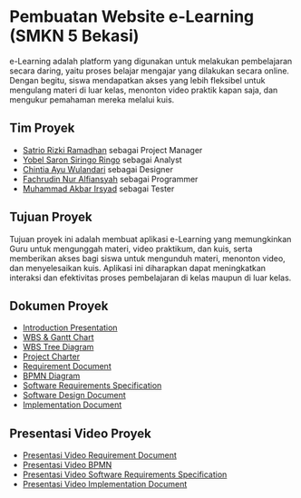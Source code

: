 # Pembuatan Website e-Learning (SMKN 5 Bekasi)
e-Learning adalah platform yang digunakan untuk melakukan pembelajaran secara daring, yaitu proses belajar mengajar yang dilakukan secara online. Dengan begitu, siswa mendapatkan akses yang lebih fleksibel untuk mengulang materi di luar kelas, menonton video praktik kapan saja, dan mengukur pemahaman mereka melalui kuis.

## Tim Proyek
- [Satrio Rizki Ramadhan](https://github.com/satriorizki) sebagai Project Manager
- [Yobel Saron Siringo Ringo](https://github.com/yobelsaron) sebagai Analyst
- [Chintia Ayu Wulandari](https://github.com/chintiaayw) sebagai Designer
- [Fachrudin Nur Alfiansyah](https://github.com/aalffi) sebagai Programmer
- [Muhammad Akbar Irsyad](https://github.com/416Akbr) sebagai Tester
  
## Tujuan Proyek
Tujuan proyek ini adalah membuat aplikasi e-Learning yang memungkinkan Guru untuk mengunggah materi, video praktikum, dan kuis, serta memberikan akses bagi siswa untuk mengunduh materi, menonton video, dan menyelesaikan kuis. Aplikasi ini diharapkan dapat meningkatkan interaksi dan efektivitas proses pembelajaran di kelas maupun di luar kelas.

## Dokumen Proyek
- [Introduction Presentation](https://drive.google.com/file/d/16oTBwxtsOgiQxPYg2LheQyYjCTPaUhoU/view?usp=drive_link)
- [WBS & Gantt Chart](https://docs.google.com/spreadsheets/d/1qxVqCOIKYR9oYlGlptpH-aoghS49cNOz/edit?usp=drive_link&ouid=100738975210553555002&rtpof=true&sd=true)
- [WBS Tree Diagram](https://drive.google.com/file/d/1IahD97qnzG0b-lYVzzHYze-buSpngixE/view?usp=drive_link)
- [Project Charter](https://drive.google.com/file/d/1e3rlNO2rb3zUD1cQYE3ZSUEvdnyZppxE/view?usp=drive_link)
- [Requirement Document](https://drive.google.com/file/d/1vkPTGRYtbROhh9qKkkVpikkZYpBRtsVY/view?usp=drive_link)
- [BPMN Diagram](https://drive.google.com/file/d/1BCVHVWBR85km-L0vYUA5yCKqtyTp5YPw/view?usp=drive_link)
- [Software Requirements Specification](https://drive.google.com/file/d/15BnulFhbKi7JptupcYUdcsloTM0rzBCW/view?usp=drive_link)
- [Software Design Document](https://drive.google.com/file/d/141fMrVGT0nODUMRUDl7-at8y2DVP84ub/view?usp=drivesdk)
- [Implementation Document](https://drive.google.com/file/d/1NP8916Zq8ugRMuoD5zINCA6fnZK8YY4-/view?usp=sharing)

## Presentasi Video Proyek
- [Presentasi Video Requirement Document](https://drive.google.com/file/d/1iWHYI0Kj6oq0MMSTlOVWjXwDnE-IiNGO/view?usp=drive_link)
- [Presentasi Video BPMN](https://drive.google.com/file/d/1iN1N6B9Zn60qW_EheyJ9s8jSK_TRVAD4/view?usp=sharing)
- [Presentasi Video Software Requirements Specification](https://drive.google.com/file/d/1tTXcYuwb9ZnuMDa5Q1mqVm7a-v4JN0rB/view?usp=sharing)
- [Presentasi Video Implementation Document](https://drive.google.com/file/d/1PNLceGMomWT8ZaOoJ1hx0QQGulZy1ZNm/view?usp=sharing)
